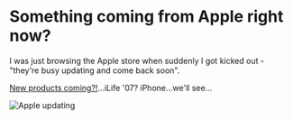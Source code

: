 # Something coming from Apple right now?

I was just browsing the Apple store when suddenly I got kicked out - "they're busy updating and come back soon".

[New products coming?!](http://store.apple.com/ukstore)...iLife '07?  iPhone...we'll see...


<!--more-->

<img src="http://remysharp.com/wp-content/uploads/2007/01/apple_updating.gif" alt="Apple updating" title="Apple updating" />